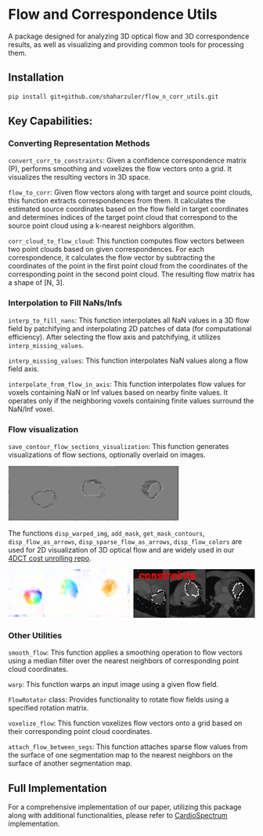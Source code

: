 # Flow and Correspondence Utils
A package designed for analyzing 3D optical flow and 3D correspondence results, as well as visualizing and providing common tools for processing them.

## Installation
```bash
pip install git+github.com/shaharzuler/flow_n_corr_utils.git
```

## Key Capabilities:


### Converting Representation Methods

`convert_corr_to_constraints`: Given a confidence correspondence matrix (P), performs smoothing and voxelizes the flow vectors onto a grid. It visualizes the resulting vectors in 3D space.

`flow_to_corr`: Given flow vectors along with target and source point clouds, this function extracts correspondences from them.
It calculates the estimated source coordinates based on the flow field in target coordinates and determines indices of the target point cloud that correspond to the source point cloud using a k-nearest neighbors algorithm.

`corr_cloud_to_flow_cloud`: This function computes flow vectors between two point clouds based on given correspondences. For each correspondence, it calculates the flow vector by subtracting the coordinates of the point in the first point cloud from the coordinates of the corresponding point in the second point cloud. The resulting flow matrix has a shape of [N, 3].


### Interpolation to Fill NaNs/Infs

`interp_to_fill_nans`: This function interpolates all NaN values in a 3D flow field by patchifying and interpolating 2D patches of data (for computational efficiency). After selecting the flow axis and patchifying, it utilizes `interp_missing_values`.

`interp_missing_values`: This function interpolates NaN values along a flow field axis.

`interpolate_from_flow_in_axis`: This function interpolates flow values for voxels containing NaN or Inf values based on nearby finite values. It operates only if the neighboring voxels containing finite values surround the NaN/Inf voxel.


### Flow visualization

`save_contour_flow_sections_visualization`: This function generates visualizations of flow sections, optionally overlaid on images. 

![sample image visualization](readme_data/readme_data2.png)

The functions `disp_warped_img`, `add_mask`, `get_mask_contours`, `disp_flow_as_arrows`, `disp_sparse_flow_as_arrows`, `disp_flow_colors` are used for 2D visualization of 3D optical flow and are widely used in our [4DCT cost unrolling repo](https://www.github.com/shaharzuler/four_d_ct_cost_unrolling).

![sample image visualization](readme_data/readme_data.png)


### Other Utilities

`smooth_flow`: This function applies a smoothing operation to flow vectors using a median filter over the nearest neighbors of corresponding point cloud coordinates.

`warp`: This function warps an input image using a given flow field.

`FlowRotator` class: Provides functionality to rotate flow fields using a specified rotation matrix.

`voxelize_flow`: This function voxelizes flow vectors onto a grid based on their corresponding point cloud coordinates.

`attach_flow_between_segs`: This function attaches sparse flow values from the surface of one segmentation map to the nearest neighbors on the surface of another segmentation map.

## Full Implementation
For a comprehensive implementation of our paper, utilizing this package along with additional functionalities, please refer to [CardioSpectrum](https://github.com/shaharzuler/CardioSpectrum) implementation.

